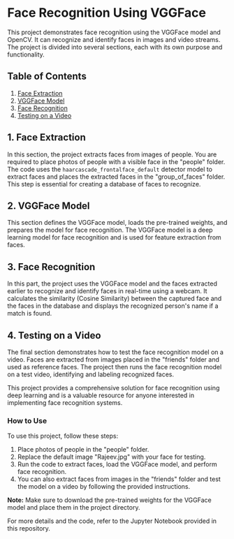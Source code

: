 # Face Recognition Using VGGFace

This project demonstrates face recognition using the VGGFace model and OpenCV. It can recognize and identify faces in images and video streams. The project is divided into several sections, each with its own purpose and functionality.

## Table of Contents

1. [Face Extraction](#1-face-extraction)
2. [VGGFace Model](#2-vggface-model)
3. [Face Recognition](#3-face-recognition)
4. [Testing on a Video](#4-testing-on-a-video)

## 1. Face Extraction

In this section, the project extracts faces from images of people. You are required to place photos of people with a visible face in the "people" folder. The code uses the `haarcascade_frontalface_default` detector model to extract faces and places the extracted faces in the "group_of_faces" folder. This step is essential for creating a database of faces to recognize.

## 2. VGGFace Model

This section defines the VGGFace model, loads the pre-trained weights, and prepares the model for face recognition. The VGGFace model is a deep learning model for face recognition and is used for feature extraction from faces.

## 3. Face Recognition

In this part, the project uses the VGGFace model and the faces extracted earlier to recognize and identify faces in real-time using a webcam. It calculates the similarity (Cosine Similarity) between the captured face and the faces in the database and displays the recognized person's name if a match is found.

## 4. Testing on a Video

The final section demonstrates how to test the face recognition model on a video. Faces are extracted from images placed in the "friends" folder and used as reference faces. The project then runs the face recognition model on a test video, identifying and labeling recognized faces.

This project provides a comprehensive solution for face recognition using deep learning and is a valuable resource for anyone interested in implementing face recognition systems.

### How to Use

To use this project, follow these steps:

1. Place photos of people in the "people" folder.
2. Replace the default image "Rajeev.jpg" with your face for testing.
3. Run the code to extract faces, load the VGGFace model, and perform face recognition.
4. You can also extract faces from images in the "friends" folder and test the model on a video by following the provided instructions.

**Note:** Make sure to download the pre-trained weights for the VGGFace model and place them in the project directory.

For more details and the code, refer to the Jupyter Notebook provided in this repository.
